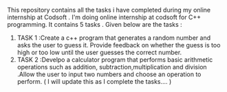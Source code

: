 This repository contains all the tasks i have completed during my online internship at Codsoft .
I'm doing online internship at codsoft for C++ programming. It contains 5 tasks .
Given below are the tasks :
1) TASK 1 :Create a c++ program that generates a random number and asks the user to guess it.
           Provide feedback on whether the guess is too high or too low until the user guesses the correct number. 
2) TASK 2 :Develpo a calculator program that performs basic arithmetic operations such as addition,
           subtraction,multiplication and division .Allow the user to input two numbers and choose an 
           operation to perform.
( I will update this as I complete the tasks.... )
